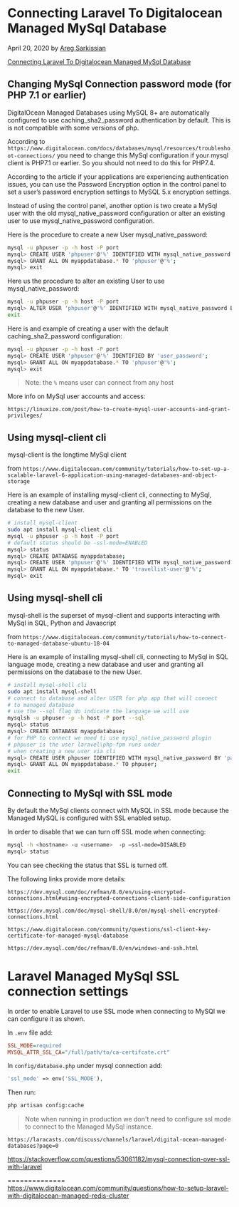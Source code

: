 # Connecting Laravel To Digitalocean Managed MySql Database

April 20, 2020 by [Areg Sarkissian](https://aregsar.com/about)

[Connecting Laravel To Digitalocean Managed MySql Database](https://aregsar.com/blog/2020/connecting-laravel-to-digitalocean-managed-mysql-database)

## Changing MySql Connection password mode (for PHP 7.1 or earlier)

DigitalOcean Managed Databases using MySQL 8+ are automatically configured to use caching_sha2_password authentication by default. This is is not compatible with some versions of php.

According to `https://www.digitalocean.com/docs/databases/mysql/resources/troubleshoot-connections/` you need to change this MySql configuration
 if your mysql client is PHP7.1 or earlier. So you should not need to do this for PHP7.4.

According to the article if your applications are experiencing authentication issues, you can use the Password Encryption option in the control panel to set a user’s password encryption settings to MySQL 5.x encryption settings.

Instead of using the control panel, another option is two create a MySql user with the old mysql_native_password configuration or alter an existing user to use mysql_native_password configuration.

Here is the procedure to create a new User mysql_native_password:

```bash
mysql -u phpuser -p -h host -P port
mysql> CREATE USER 'phpuser'@'%' IDENTIFIED WITH mysql_native_password BY 'user_password';
mysql> GRANT ALL ON myappdatabase.* TO 'phpuser'@'%';
mysql> exit
```

Here us the procedure to alter an existing User to use mysql_native_password:

```bash
mysql -u phpuser -p -h host -P port
mysql> ALTER USER 'phpuser'@'%' IDENTIFIED WITH mysql_native_password BY 'user_password';
exit
```

Here is and example of creating a user with the default caching_sha2_password configuration:

```bash
mysql -u phpuser -p -h host -P port
mysql> CREATE USER 'phpuser'@'%' IDENTIFIED BY 'user_password';
mysql> GRANT ALL ON myappdatabase.* TO 'phpuser'@'%';
mysql> exit
```

> Note: the `%` means user can connect from any host

More info on MySql user accounts and access:

`https://linuxize.com/post/how-to-create-mysql-user-accounts-and-grant-privileges/`

## Using mysql-client cli

mysql-client is the longtime MySql client

from `https://www.digitalocean.com/community/tutorials/how-to-set-up-a-scalable-laravel-6-application-using-managed-databases-and-object-storage`

Here is an example of installing mysql-client cli, connecting to MySql, creating a new database and user and granting all permissions on the database to the new User. 

```bash
# install mysql-client
sudo apt install mysql-client cli
mysql -u phpuser -p -h host -P port
# default status should be -ssl-mode=ENABLED
mysql> status
mysql> CREATE DATABASE myappdatabase;
mysql> CREATE USER 'phpuser'@'%' IDENTIFIED WITH mysql_native_password BY 'mysqlpassword';
mysql> GRANT ALL ON myappdatabase.* TO 'travellist-user'@'%';
mysql> exit
```



## Using mysql-shell cli

mysql-shell is the superset of mysql-client and supports interacting with MySql in SQL, Python and Javascript

from `https://www.digitalocean.com/community/tutorials/how-to-connect-to-managed-database-ubuntu-18-04`

Here is an example of installing mysql-shell cli, connecting to MySql in SQL language mode, creating a new database and user and granting all permissions on the database to the new User.

```bash
# install mysql-shell cli
sudo apt install mysql-shell
# connect to database and alter USER for php app that will connect
# to managed database
# use the --sql flag do indicate the language we will use
mysqlsh -u phpuser -p -h host -P port --sql
mysql> status
mysql> CREATE DATABASE myappdatabase;
# for PHP to connect we need ti use mysql_native_password plugin
# phpuser is the user laravel\php-fpm runs under
# when creating a new user via cli
mysql> CREATE USER phpuser IDENTIFIED WITH mysql_native_password BY 'password';
mysql> GRANT ALL ON myappdatabase.* TO phpuser;
exit
```

## Connecting to MySql with SSL mode

By default the MySql clients connect with MySQL in SSL mode because the Managed MySQL is configured with SSL enabled setup.

In order to disable that we can turn off SSL mode when connecting:

```bash
mysql -h <hostname> -u <username>  -p –ssl-mode=DISABLED
mysql> status
```

You can see checking the status that SSL is turned off.

The following links provide more details:

`https://dev.mysql.com/doc/refman/8.0/en/using-encrypted-connections.html#using-encrypted-connections-client-side-configuration`

`https://dev.mysql.com/doc/mysql-shell/8.0/en/mysql-shell-encrypted-connections.html`

`https://www.digitalocean.com/community/questions/ssl-client-key-certificate-for-managed-mysql-database`

`https://dev.mysql.com/doc/refman/8.0/en/windows-and-ssh.html`

# Laravel Managed MySql SSL connection settings

In order to enable Laravel to use SSL mode when connecting to MySQl we can configure it as shown.

In `.env` file add:

```ini
SSL_MODE=required
MYSQL_ATTR_SSL_CA="/full/path/to/ca-certifcate.crt"
```

In `config/database.php` under mysql connection add:

```php
'ssl_mode' => env('SSL_MODE'),
```

Then run:

```bash
php artisan config:cache
```

> Note when running in production we don't need to configure ssl mode to connect to the Managed MySql instance.

`https://laracasts.com/discuss/channels/laravel/digital-ocean-managed-databases?page=0`

https://stackoverflow.com/questions/53061182/mysql-connection-over-ssl-with-laravel

==============
https://www.digitalocean.com/community/questions/how-to-setup-laravel-with-digitalocean-managed-redis-cluster